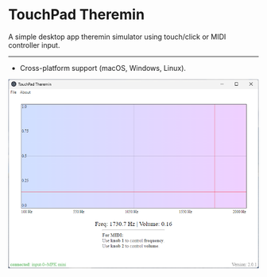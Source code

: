 # TouchPad Theremin

A simple desktop app theremin simulator using touch/click or MIDI controller input.

---
- Cross-platform support (macOS, Windows, Linux).

![Screenshot of Sine Wave Touchpad](assets/screenshot2-0-1.png)



